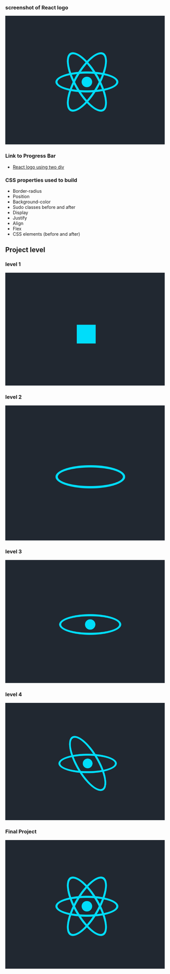 ### screenshot of React logo

![React Logo](https://github.com/Pankaj-SinghR/CSS-Projects/blob/main/React-logo/screenshot_5.png)

### Link to Progress Bar

- [React logo using two div](https://pankaj-singhr.github.io/CSS-Projects/React-logo/)

### CSS properties used to build

- Border-radius
- Position
- Background-color
- Sudo classes before and after
- Display
- Justify
- Align
- Flex
- CSS elements (before and after)

## Project level

### level 1

![React Logo](https://github.com/Pankaj-SinghR/CSS-Projects/blob/main/React-logo/screenshot_1.png)

### level 2

![React Logo](https://github.com/Pankaj-SinghR/CSS-Projects/blob/main/React-logo/screenshot_2.png)

### level 3

![React Logo](https://github.com/Pankaj-SinghR/CSS-Projects/blob/main/React-logo/screenshot_3.png)

### level 4

![React Logo](https://github.com/Pankaj-SinghR/CSS-Projects/blob/main/React-logo/screenshot_4.png)

### Final Project

![React Logo](https://github.com/Pankaj-SinghR/CSS-Projects/blob/main/React-logo/screenshot_5.png)
